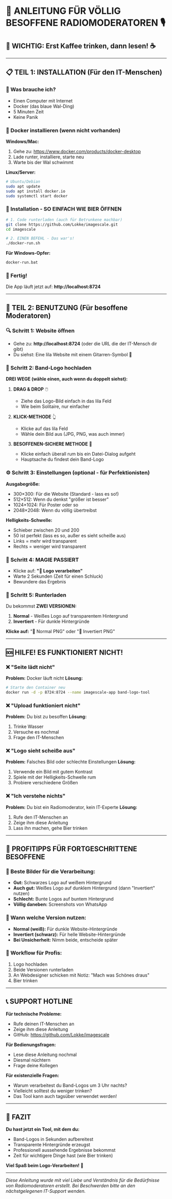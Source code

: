 # 🍺 ANLEITUNG FÜR VÖLLIG BESOFFENE RADIOMODERATOREN 🎙️

## 🚨 WICHTIG: Erst Kaffee trinken, dann lesen! ☕

---

## 📋 TEIL 1: INSTALLATION (Für den IT-Menschen)

### 🔧 Was brauche ich?
- Einen Computer mit Internet
- Docker (das blaue Wal-Ding)
- 5 Minuten Zeit
- Keine Panik

### 🐳 Docker installieren (wenn nicht vorhanden)
**Windows/Mac:** 
1. Gehe zu: https://www.docker.com/products/docker-desktop
2. Lade runter, installiere, starte neu
3. Warte bis der Wal schwimmt

**Linux/Server:**
```bash
# Ubuntu/Debian
sudo apt update
sudo apt install docker.io
sudo systemctl start docker
```

### 🚀 Installation - SO EINFACH WIE BIER ÖFFNEN

```bash
# 1. Code runterladen (auch für Betrunkene machbar)
git clone https://github.com/Lokke/imagescale.git
cd imagescale

# 2. EINEN BEFEHL - Das war's!
./docker-run.sh
```

**Für Windows-Opfer:**
```cmd
docker-run.bat
```

### 🎯 Fertig! 
Die App läuft jetzt auf: **http://localhost:8724**

---

## 🎵 TEIL 2: BENUTZUNG (Für besoffene Moderatoren)

### 🔍 Schritt 1: Website öffnen
- Gehe zu: **http://localhost:8724** (oder die URL die der IT-Mensch dir gibt)
- Du siehst: Eine lila Website mit einem Gitarren-Symbol 🎸

### 📁 Schritt 2: Band-Logo hochladen
**DREI WEGE (wähle einen, auch wenn du doppelt siehst):**

1. **DRAG & DROP** 🖱️
   - Ziehe das Logo-Bild einfach in das lila Feld
   - Wie beim Solitaire, nur einfacher

2. **KLICK-METHODE** 👆
   - Klicke auf das lila Feld
   - Wähle dein Bild aus (JPG, PNG, was auch immer)

3. **BESOFFENEN-SICHERE METHODE** 🍺
   - Klicke einfach überall rum bis ein Datei-Dialog aufgeht
   - Hauptsache du findest dein Band-Logo

### ⚙️ Schritt 3: Einstellungen (optional - für Perfektionisten)

**Ausgabegröße:**
- 300×300: Für die Website (Standard - lass es so!)
- 512×512: Wenn du denkst "größer ist besser"
- 1024×1024: Für Poster oder so
- 2048×2048: Wenn du völlig übertreibst

**Helligkeits-Schwelle:**
- Schieber zwischen 20 und 200
- 50 ist perfekt (lass es so, außer es sieht scheiße aus)
- Links = mehr wird transparent
- Rechts = weniger wird transparent

### 🎯 Schritt 4: MAGIE PASSIERT
- Klicke auf: **"🎵 Logo verarbeiten"**
- Warte 2 Sekunden (Zeit für einen Schluck)
- Bewundere das Ergebnis

### 💾 Schritt 5: Runterladen
Du bekommst **ZWEI VERSIONEN:**
1. **Normal** - Weißes Logo auf transparentem Hintergrund
2. **Invertiert** - Für dunkle Hintergründe

**Klicke auf:** "💾 Normal PNG" oder "💾 Invertiert PNG"

---

## 🆘 HILFE! ES FUNKTIONIERT NICHT!

### ❌ "Seite lädt nicht"
**Problem:** Docker läuft nicht
**Lösung:** 
```bash
# Starte den Container neu
docker run -d -p 8724:8724 --name imagescale-app band-logo-tool
```

### ❌ "Upload funktioniert nicht"
**Problem:** Du bist zu besoffen
**Lösung:** 
1. Trinke Wasser
2. Versuche es nochmal
3. Frage den IT-Menschen

### ❌ "Logo sieht scheiße aus"
**Problem:** Falsches Bild oder schlechte Einstellungen
**Lösung:**
1. Verwende ein Bild mit gutem Kontrast
2. Spiele mit der Helligkeits-Schwelle rum
3. Probiere verschiedene Größen

### ❌ "Ich verstehe nichts"
**Problem:** Du bist ein Radiomoderator, kein IT-Experte
**Lösung:**
1. Rufe den IT-Menschen an
2. Zeige ihm diese Anleitung
3. Lass ihn machen, gehe Bier trinken

---

## 🎪 PROFITIPPS FÜR FORTGESCHRITTENE BESOFFENE

### 📸 Beste Bilder für die Verarbeitung:
- **Gut:** Schwarzes Logo auf weißem Hintergrund
- **Auch gut:** Weißes Logo auf dunklem Hintergrund (dann "Invertiert" nutzen)
- **Schlecht:** Bunte Logos auf buntem Hintergrund
- **Völlig daneben:** Screenshots von WhatsApp

### 🎨 Wann welche Version nutzen:
- **Normal (weiß):** Für dunkle Website-Hintergründe
- **Invertiert (schwarz):** Für helle Website-Hintergründe
- **Bei Unsicherheit:** Nimm beide, entscheide später

### 🚀 Workflow für Profis:
1. Logo hochladen
2. Beide Versionen runterladen
3. An Webdesigner schicken mit Notiz: "Mach was Schönes draus"
4. Bier trinken

---

## 📞 SUPPORT HOTLINE

**Für technische Probleme:**
- Rufe deinen IT-Menschen an
- Zeige ihm diese Anleitung
- GitHub: https://github.com/Lokke/imagescale

**Für Bedienungsfragen:**
- Lese diese Anleitung nochmal
- Diesmal nüchtern
- Frage deine Kollegen

**Für existenzielle Fragen:**
- Warum verarbeitest du Band-Logos um 3 Uhr nachts?
- Vielleicht solltest du weniger trinken?
- Das Tool kann auch tagsüber verwendet werden!

---

## 🎵 FAZIT

**Du hast jetzt ein Tool, mit dem du:**
- Band-Logos in Sekunden aufbereitest
- Transparente Hintergründe erzeugst
- Professionell aussehende Ergebnisse bekommst
- Zeit für wichtigere Dinge hast (wie Bier trinken)

**Viel Spaß beim Logo-Verarbeiten! 🍻**

---

*Diese Anleitung wurde mit viel Liebe und Verständnis für die Bedürfnisse von Radiomoderatoren erstellt. Bei Beschwerden bitte an den nächstgelegenen IT-Support wenden.*
